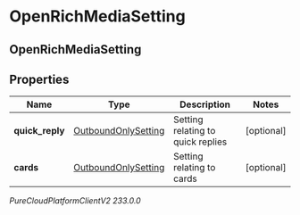 # OpenRichMediaSetting

## OpenRichMediaSetting

## Properties

|Name | Type | Description | Notes|
|------------ | ------------- | ------------- | -------------|
| **quick_reply** | [OutboundOnlySetting](OutboundOnlySetting) | Setting relating to quick replies | [optional] |
| **cards** | [OutboundOnlySetting](OutboundOnlySetting) | Setting relating to cards | [optional] |



_PureCloudPlatformClientV2 233.0.0_
